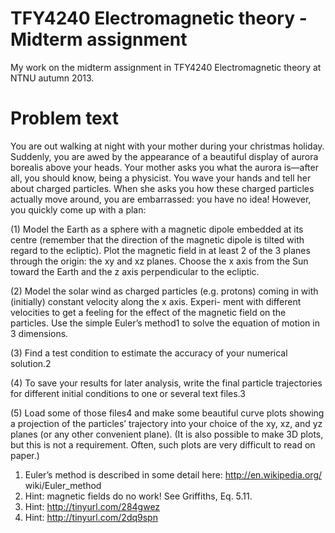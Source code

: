 TFY4240 Electromagnetic theory - Midterm assignment
===================================================

My work on the midterm assignment in TFY4240 Electromagnetic theory at NTNU autumn 2013.

Problem text
============
You are out walking at night with your mother during your christmas holiday. Suddenly, you are awed by the appearance of a beautiful display of aurora borealis above your heads. Your mother asks you what the aurora is—after all, you should know, being a physicist. You wave your hands and tell her about charged particles. When she asks you how these charged particles actually move around, you are embarrassed: you have no idea! However, you quickly come up with a plan:

(1) Model the Earth as a sphere with a magnetic dipole embedded at its centre (remember that the direction of the magnetic dipole is tilted with regard to the ecliptic). Plot the magnetic field in at least 2 of the 3 planes through the origin: the xy and xz planes. Choose the x axis from the Sun toward the Earth and the z axis perpendicular to the ecliptic.

(2) Model the solar wind as charged particles (e.g. protons) coming in with (initially) constant velocity along the x axis. Experi- ment with different velocities to get a feeling for the effect of the magnetic field on the particles. Use the simple Euler’s method1 to solve the equation of motion in 3 dimensions.

(3) Find a test condition to estimate the accuracy of your numerical solution.2

(4) To save your results for later analysis, write the final particle trajectories for different initial conditions to one or several text files.3

(5) Load some of those files4 and make some beautiful curve plots showing a projection of the particles’ trajectory into your choice of the xy, xz, and yz planes (or any other convenient plane). (It is also possible to make 3D plots, but this is not a requirement. Often, such plots are very difficult to read on paper.)

1. Euler’s method is described in some detail here: http://en.wikipedia.org/ wiki/Euler_method
2. Hint: magnetic fields do no work! See Griffiths, Eq. 5.11.
3. Hint: http://tinyurl.com/284gwez
4. Hint: http://tinyurl.com/2dq9spn

